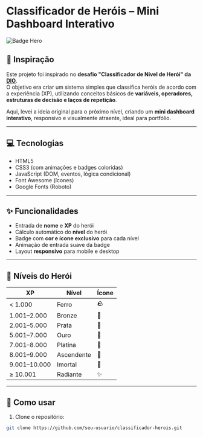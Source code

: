 # Classificador de Heróis – Mini Dashboard Interativo

![Badge Hero](https://img.shields.io/badge/Nível-Herói-purple)

## 🎯 Inspiração

Este projeto foi inspirado no **desafio "Classificador de Nível de Herói" da [DIO](https://web.dio.me/)**.  
O objetivo era criar um sistema simples que classifica heróis de acordo com a experiência (XP), utilizando conceitos básicos de **variáveis, operadores, estruturas de decisão e laços de repetição**.  

Aqui, levei a ideia original para o próximo nível, criando um **mini dashboard interativo**, responsivo e visualmente atraente, ideal para portfólio.

---

## 💻 Tecnologias

- HTML5  
- CSS3 (com animações e badges coloridas)  
- JavaScript (DOM, eventos, lógica condicional)  
- Font Awesome (ícones)  
- Google Fonts (Roboto)  

---

## ✨ Funcionalidades

- Entrada de **nome** e **XP** do herói  
- Cálculo automático do **nível** do herói  
- Badge com **cor e ícone exclusivo** para cada nível  
- Animação de entrada suave da badge  
- Layout **responsivo** para mobile e desktop  

---

## 🦸 Níveis do Herói

| XP           | Nível       | Ícone |
|-------------|------------|-------|
| < 1.000     | Ferro      | 🪨     |
| 1.001–2.000 | Bronze     | 🥉     |
| 2.001–5.000 | Prata      | 🥈     |
| 5.001–7.000 | Ouro       | 🥇     |
| 7.001–8.000 | Platina    | 💎     |
| 8.001–9.000 | Ascendente | 🚀     |
| 9.001–10.000| Imortal    | 👑     |
| ≥ 10.001    | Radiante   | ✨     |

---

## 🚀 Como usar

1. Clone o repositório:

```bash
git clone https://github.com/seu-usuario/classificador-herois.git
